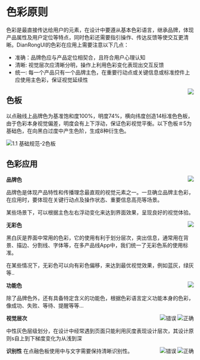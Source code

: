 # 色彩原则

色彩是最直接传达给用户的元素，在设计中要遵从基本色彩语言，继承品牌，体现产品属性及用户定位等特点，同时色彩还需要指引操作、传达反馈等使交互更清晰。DianRongUI的色彩在应用上需要注意以下几点：

* 准确：品牌色应与产品定位相契合，且符合用户心理认知
* 清晰: 视觉层次应清晰分明，操作上利用色彩变化表现出交互反馈
* 统一: 每一个产品只有一个品牌主色，在重要行动点或关键信息或标准控件上应使用主色彩，保证视觉延续性



<img src="../images/web_color/1.1 基础规范-1.png"  align="right"/>
 
## 色板

以点融线上品牌色为基准饱和度100%，明度74%，横向纬度创造14标准色色板，由于色彩本身视觉偏差，明度会有上下浮动，保证色彩视觉平衡。以下色板＃5为基础色，在向黑白过度中产生色阶，生成8种衍生色。

![1.1 基础规范-2色板](../images/web_color/1.1%20%E5%9F%BA%E7%A1%80%E8%A7%84%E8%8C%83-2%E8%89%B2%E6%9D%BF.png)

## 色彩应用

<img src="../images/web_color/1.1 基础规范-3.png" align="right">

**品牌色**

品牌色是体现产品特性和传播理念最直观的视觉元素之一。一旦确立品牌主色彩，在应用时，要体现在关键行动点及操作状态、重要信息高亮等场景。

某些场景下，可以根据主色左右浮动变化来达到界面效果，呈现良好的视觉体验。


<img src="../images/web_color/1.1 基础规范-4.png" align="right">
 
 **无彩色**
 
黑白灰是界面中常用的色彩，它的使用有利于划分层次，突出信息，通常用在背景、描边、分割线、字体等，在多产品线App中，我们统一了无彩色系的使用标准。

在某些情况下，无彩色可以向有彩色偏移，来达到最优视觉效果，例如蓝灰，绿灰等..


<img src="../images/web_color/1.1 基础规范-5.png" align="right">
 
 **功能色**
 
除了品牌色外，还有具备特定含义的功能色，根据色彩语言定义功能本身的色彩，像成功、失败、等待、提醒等等...
 
 
<img src="../images/web_color/1.1 基础规范-6-c.png" isCorrect alt="正确" description="列表展开的内容显示区域应该在第一信息层级下部，使用灰色" align="right">
  
<img src="../images/web_color/1.1 基础规范-6-e.png" isError alt="错误" description="列表展开此处不应该为平级关系" align="right">
   
**视觉层次**

中性灰色层级划分，在设计中经常遇到页面只能利用灰度表现设计层次，其设计原则s自上到下梯度变化为从浅到深



<img src="../images/web_color/1.1 基础规范-7-c.png" isCorrect alt="正确" description="文字在颜色区域中显示直观清晰" align="right">

<img src="../images/web_color/1.1 基础规范-7-e.png" isError alt="错误" description="避免对比太小，造成识别性差" align="right">

**识别性**
在点融色板使用中与文字需要保持清晰识别性。





